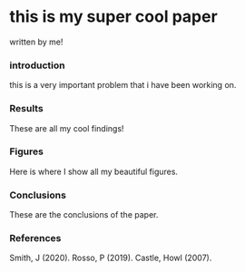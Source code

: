 # this is my super cool paper
written by me! 

### introduction 

this is a very important problem that i have been working on.

### Results

These are all my cool findings!

### Figures

Here is where I show all my beautiful figures.

### Conclusions 

These are the conclusions of the paper. 

### References

Smith, J (2020).
Rosso, P (2019).
Castle, Howl (2007).
